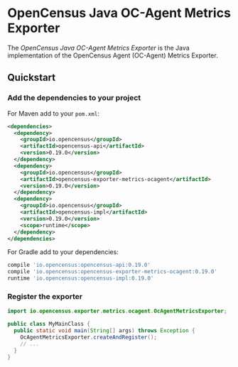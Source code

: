 # OpenCensus Java OC-Agent Metrics Exporter

The *OpenCensus Java OC-Agent Metrics Exporter* is the Java implementation of the OpenCensus Agent
(OC-Agent) Metrics Exporter.

## Quickstart

### Add the dependencies to your project

For Maven add to your `pom.xml`:
```xml
<dependencies>
  <dependency>
    <groupId>io.opencensus</groupId>
    <artifactId>opencensus-api</artifactId>
    <version>0.19.0</version>
  </dependency>
  <dependency>
    <groupId>io.opencensus</groupId>
    <artifactId>opencensus-exporter-metrics-ocagent</artifactId>
    <version>0.19.0</version>
  </dependency>
  <dependency>
    <groupId>io.opencensus</groupId>
    <artifactId>opencensus-impl</artifactId>
    <version>0.19.0</version>
    <scope>runtime</scope>
  </dependency>
</dependencies>
```

For Gradle add to your dependencies:
```gradle
compile 'io.opencensus:opencensus-api:0.19.0'
compile 'io.opencensus:opencensus-exporter-metrics-ocagent:0.19.0'
runtime 'io.opencensus:opencensus-impl:0.19.0'
```

### Register the exporter

```java
import io.opencensus.exporter.metrics.ocagent.OcAgentMetricsExporter;

public class MyMainClass {
  public static void main(String[] args) throws Exception {
    OcAgentMetricsExporter.createAndRegister();
    // ...
  }
}
```
